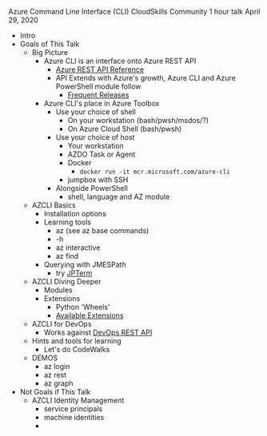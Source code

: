 Azure Command Line Interface (CLI)
CloudSkills Community 1 hour talk
April 29, 2020

- Intro
- Goals of This Talk
  - Big Picture
    - Azure CLI is an interface onto Azure REST API
      - [Azure REST API Reference](https://docs.microsoft.com/en-us/rest/api/azure/)
      - API Extends with Azure's growth, Azure CLI and Azure PowerShell module follow
        - [Frequent Releases](https://docs.microsoft.com/en-us/cli/azure/release-notes-azure-cli?toc=%2Fcli%2Fazure%2Ftoc.json&bc=%2Fcli%2Fazure%2Fbreadcrumb%2Ftoc.json&view=azure-cli-latest)
    - Azure CLI's place in Azure Toolbox
      - Use your choice of shell
        - On your workstation (bash/pwsh/msdos/?)
        - On Azure Cloud Shell (bash/pwsh)
      - Use your choice of host
        - Your workstation
        - AZDO Task or Agent
        - Docker
          - `docker run -it mcr.microsoft.com/azure-cli`
        - jumpbox with SSH
      - Alongside PowerShell
        - shell, language and AZ module
  - AZCLI Basics
    - Installation options
    - Learning tools
      - az (see az base commands)
      - -h
      - az interactive
      - az find
    - Querying with JMESPath
      - try [JPTerm](https://github.com/jmespath/jmespath.terminal)
  - AZCLI Diving Deeper
    - Modules
    - Extensions
      -  Python 'Wheels'
      -  [Available Extensions](https://docs.microsoft.com/en-us/cli/azure/azure-cli-extensions-list?view=azure-cli-latest)
  -  AZCLI for DevOps
     -  Works against [DevOps REST API](https://docs.microsoft.com/en-us/rest/api/?view=Azure%20DevOps)
  -  Hints and tools for learning
     -  Let's do CodeWalks
  - DEMOS
    - az login
    - az rest
    - az graph
- Not Goals if This Talk
  - AZCLI Identity Management
    - service principals
    - machine identities
    - 
